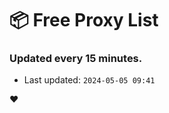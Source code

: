 # :package: Free Proxy List
### Updated every 15 minutes.

- Last updated: `2024-05-05 09:41`

:heart:
